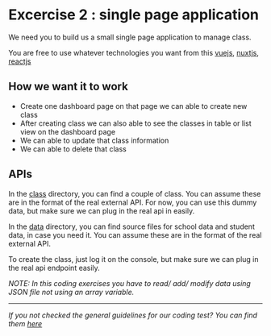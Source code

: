 # Excercise 2 : single page application

We need you to build us a small single page application to manage class.

You are free to use whatever technologies you want from this [vuejs](https://vuejs.org/), [nuxtjs](https://nuxtjs.org/), [reactjs](https://reactjs.org/)

## How we want it to work

-	Create one dashboard page on that page we can able to create new class
-	After creating class we can also able to see the classes in table or list view on the dashboard page
-	We can able to update that class information
-	We can able to delete that class

## APIs

In the [class](.././class/) directory, you can find a couple of class.
You can assume these are in the format of the real external API.
For now, you can use this dummy data, but make sure we can plug in the real api in easily.

In the [data](.././data/) directory, you can find source files for school data and student data, in case you need it.
You can assume these are in the format of the real external API.

To create the class, just log it on the console, but make sure we can plug in the real api endpoint easily.

_NOTE: In this coding exercises you have to read/ add/ modify data using JSON file not using an array variable._

---

_If you not checked the general guidelines for our coding test? You can find them [here](.././README.md)_
